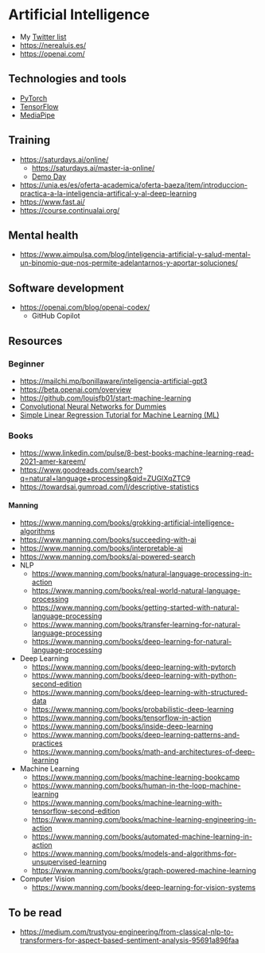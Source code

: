 # Artificial Intelligence
- My [Twitter list](https://twitter.com/i/lists/1528126038936588290)
- https://nerealuis.es/
- https://openai.com/

## Technologies and tools
- [PyTorch](https://pytorch.org/)
- [TensorFlow](https://www.tensorflow.org/resources/learn-ml)
- [MediaPipe](https://github.com/google/mediapipe)

## Training
- https://saturdays.ai/online/
  - https://saturdays.ai/master-ia-online/
  - [Demo Day](https://www.youtube.com/watch?v=c3x6q36DnuU)
- https://unia.es/es/oferta-academica/oferta-baeza/item/introduccion-practica-a-la-inteligencia-artifical-y-al-deep-learning
- https://www.fast.ai/
- https://course.continualai.org/

## Mental health
- https://www.aimpulsa.com/blog/inteligencia-artificial-y-salud-mental-un-binomio-que-nos-permite-adelantarnos-y-aportar-soluciones/

## Software development
- https://openai.com/blog/openai-codex/
  - GitHub Copilot

## Resources
### Beginner
- https://mailchi.mp/bonillaware/inteligencia-artificial-gpt3
- https://beta.openai.com/overview
- https://github.com/louisfb01/start-machine-learning
- [Convolutional Neural Networks for Dummies](https://towardsai.net/p/deep-learning/convolutional-neural-networks-for-dummies)
- [Simple Linear Regression Tutorial for Machine Learning (ML)](https://pub.towardsai.net/calculating-simple-linear-regression-and-linear-best-fit-an-in-depth-tutorial-with-math-and-python-804a0cb23660)

### Books
- https://www.linkedin.com/pulse/8-best-books-machine-learning-read-2021-amer-kareem/
- https://www.goodreads.com/search?q=natural+language+processing&qid=ZUGlXqZTC9
- https://towardsai.gumroad.com/l/descriptive-statistics

#### Manning
- https://www.manning.com/books/grokking-artificial-intelligence-algorithms
- https://www.manning.com/books/succeeding-with-ai
- https://www.manning.com/books/interpretable-ai
- https://www.manning.com/books/ai-powered-search
- NLP
  - https://www.manning.com/books/natural-language-processing-in-action
  - https://www.manning.com/books/real-world-natural-language-processing
  - https://www.manning.com/books/getting-started-with-natural-language-processing
  - https://www.manning.com/books/transfer-learning-for-natural-language-processing
  - https://www.manning.com/books/deep-learning-for-natural-language-processing
- Deep Learning
  - https://www.manning.com/books/deep-learning-with-pytorch
  - https://www.manning.com/books/deep-learning-with-python-second-edition
  - https://www.manning.com/books/deep-learning-with-structured-data
  - https://www.manning.com/books/probabilistic-deep-learning
  - https://www.manning.com/books/tensorflow-in-action
  - https://www.manning.com/books/inside-deep-learning
  - https://www.manning.com/books/deep-learning-patterns-and-practices
  - https://www.manning.com/books/math-and-architectures-of-deep-learning
- Machine Learning
  - https://www.manning.com/books/machine-learning-bookcamp
  - https://www.manning.com/books/human-in-the-loop-machine-learning
  - https://www.manning.com/books/machine-learning-with-tensorflow-second-edition
  - https://www.manning.com/books/machine-learning-engineering-in-action
  - https://www.manning.com/books/automated-machine-learning-in-action
  - https://www.manning.com/books/models-and-algorithms-for-unsupervised-learning
  - https://www.manning.com/books/graph-powered-machine-learning
- Computer Vision
  - https://www.manning.com/books/deep-learning-for-vision-systems


## To be read
- https://medium.com/trustyou-engineering/from-classical-nlp-to-transformers-for-aspect-based-sentiment-analysis-95691a896faa
